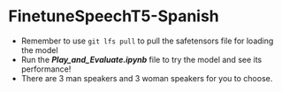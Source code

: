 # FinetuneSpeechT5-Spanish
- Remember to use `git lfs pull` to pull the safetensors file for loading the model
- Run the ***Play_and_Evaluate.ipynb*** file to try the model and see its performance!
- There are 3 man speakers and 3 woman speakers for you to choose.  
